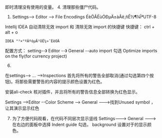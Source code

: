 即时清理没有使用的变量。 
4. 清理那些僵尸代码。 


1. Settings--> Editor --> File Encodings ÉèÖÃËùÓÐµÄ±àÂë¸ñÊ½¶¼ÎªUTF-8

Intellij IDEA 自动清除无效 import 和 清除无效 import 的快捷键
	快捷键： ctrl + alt + o 

	IDEA °²×°ºÃºóµÄ³õÊ¼»¯ÉèÖÃ
配置方式：
	setting--》 Editor --》 General --auto import 勾选 Optimize imports on the fly(for currency project)







6. 
在settings--> ... -->Inspections 首先将所有的警告全部取消(通过勾选第四个按钮)。将那些需要警告的内容的提示颜色设置为红色。 

安装ali-check 核对插件，并且将所有的警告信息全部转换为红色显示。 

Settings -->Editor --Color Scheme --> General --->找到Unused symbol ， 让其演示显示红色


7. 为了方便代码观看，在代码不同层次显示竖线 
Settings---> General --->在右边的面板中选择 Indent guide 勾选， background 设置对于的显示颜色。 





